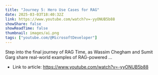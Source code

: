 ```yaml
---
title: "Journey 5: Hero Use Cases for RAG"
date: 2025-03-03T18:40:32Z
link: https://www.youtube.com/watch?v=-yyONUB5b88
showShare: false
showReadTime: false
thumbnail: images/ai.png
tags: ["youtube.com/@MicrosoftDeveloper"]
---
```

Step into the final journey of RAG Time, as Wassim Chegham and Sumit Garg share real-world examples of RAG-powered ...

- Link to article: https://www.youtube.com/watch?v=-yyONUB5b88